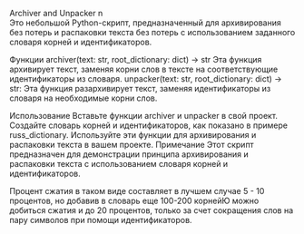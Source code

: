 Archiver and Unpacker n\
Это небольшой Python-скрипт, предназначенный для архивирования без потерь и распаковки текста без потерь с использованием заданного словаря корней и идентификаторов.

Функции
archiver(text: str, root_dictionary: dict) -> str
Эта функция архивирует текст, заменяя корни слов в тексте на соответствующие идентификаторы из словаря.
unpacker(text: str, root_dictionary: dict) -> str:
Эта функция разархивирует текст, заменяя идентификаторы из словаря на необходимые корни слов.

Использование
Вставьте функции archiver и unpacker в свой проект.
Создайте словарь корней и идентификаторов, как показано в примере russ_dictionary.
Используйте эти функции для архивирования и распаковки текста в вашем проекте.
Примечание
Этот скрипт предназначен для демонстрации принципа архивирования и распаковки текста с использованием словаря корней и идентификаторов.

Процент сжатия в таком виде составляет в лучшем случае 5 - 10 процентов, но добавив в словарь еще 100-200 корнейЮ можно добиться сжатия и до 20 процентов, только за счет сокращения слов на пару символов при помощи идентификаторов.
